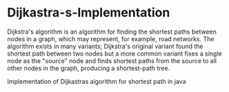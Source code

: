 # Dijkastra-s-Implementation
Dijkstra's algorithm is an algorithm for finding the shortest paths between nodes in a graph, which may represent, for example, road networks. 
The algorithm exists in many variants; Dijkstra's original variant found the shortest path between two nodes but a more common variant fixes a single node as the "source" node and finds shortest paths from the source to all other nodes in the graph, producing a shortest-path tree.

Implementation of Dijkastras algorithm for shortest path in java

